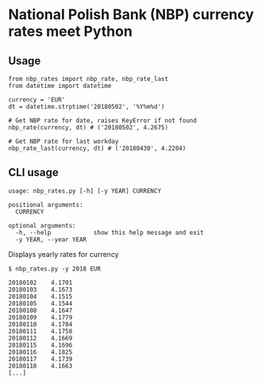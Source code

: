 # National Polish Bank (NBP) currency rates meet Python

## Usage

```
from nbp_rates import nbp_rate, nbp_rate_last
from datetime import datetime

currency = 'EUR'
dt = datetime.strptime('20180502', '%Y%m%d')

# Get NBP rate for date, raises KeyError if not found
nbp_rate(currency, dt) # ('20180502', 4.2675)

# Get NBP rate for last workday
nbp_rate_last(currency, dt) # ('20180430', 4.2204)
```

## CLI usage

```
usage: nbp_rates.py [-h] [-y YEAR] CURRENCY

positional arguments:
  CURRENCY

optional arguments:
  -h, --help            show this help message and exit
  -y YEAR, --year YEAR
```

Displays yearly rates for currency

```
$ nbp_rates.py -y 2018 EUR

20180102	4.1701
20180103	4.1673
20180104	4.1515
20180105	4.1544
20180108	4.1647
20180109	4.1779
20180110	4.1784
20180111	4.1758
20180112	4.1669
20180115	4.1696
20180116	4.1825
20180117	4.1739
20180118	4.1663
[...]
```
